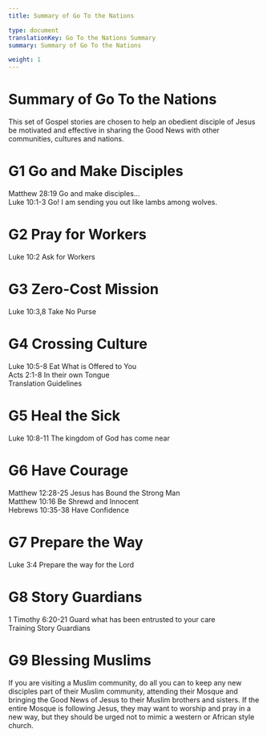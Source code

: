 ```yaml
---
title: Summary of Go To the Nations

type: document
translationKey: Go To the Nations Summary
summary: Summary of Go To the Nations

weight: 1
---
```

# Summary of Go To the Nations
This set of Gospel stories are chosen to help an obedient disciple of Jesus be motivated and effective in sharing the Good News with other communities, cultures and nations.
# G1 Go and Make Disciples

Matthew 28:19 Go and make disciples...  <br>Luke 10:1-3 Go! I am sending you out like lambs among wolves.
# G2 Pray for Workers

Luke 10:2 Ask for Workers
# G3 Zero-Cost Mission

Luke 10:3,8 Take No Purse
# G4 Crossing Culture

Luke 10:5-8 Eat What is Offered to You  <br>Acts 2:1-8 In their own Tongue  <br>Translation Guidelines
# G5 Heal the Sick

Luke 10:8-11 The kingdom of God has come near
# G6 Have Courage

Matthew 12:28-25 Jesus has Bound the Strong Man  <br>Matthew 10:16 Be Shrewd and Innocent  <br>Hebrews 10:35-38 Have Confidence
# G7 Prepare the Way

Luke 3:4 Prepare the way for the Lord
# G8 Story Guardians

1 Timothy 6:20-21 Guard what has been entrusted to your care  <br>Training Story Guardians
# G9 Blessing Muslims

If you are visiting a Muslim community, do all you can to keep any new disciples part of their Muslim community, attending their Mosque and bringing the Good News of Jesus to their Muslim brothers and sisters. If the entire Mosque is following Jesus, they may want to worship and pray in a new way, but they should be urged not to mimic a western or African style church.